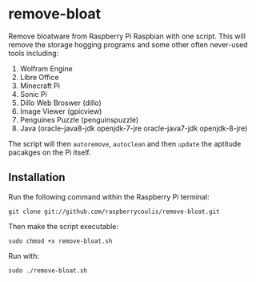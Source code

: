 # remove-bloat
Remove bloatware from Raspberry Pi Raspbian with one script. This will remove the storage hogging programs and some other often never-used tools including:

1. Wolfram Engine
2. Libre Office
3. Minecraft Pi
4. Sonic Pi 
5. Dillo Web Broswer (dillo)
6. Image Viewer (gpicview)
7. Penguines Puzzle (penguinspuzzle)
8. Java (oracle-java8-jdk openjdk-7-jre oracle-java7-jdk openjdk-8-jre)

The script will then `autoremove`, `autoclean` and then `update` the aptitude pacakges on the Pi itself.

## Installation

Run the following command within the Raspberry Pi terminal:
```
git clone git://github.com/raspberrycoulis/remove-bloat.git
```

Then make the script executable:
```
sudo chmod +x remove-bloat.sh
```

Run with:
```
sudo ./remove-bloat.sh
```
